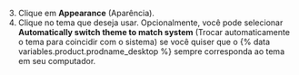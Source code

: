 3. Clique em **Appearance** (Aparência).
4. Clique no tema que deseja usar. Opcionalmente, você pode selecionar **Automatically switch theme to match system** (Trocar automaticamente o tema para coincidir com o sistema) se você quiser que o {% data variables.product.prodname_desktop %} sempre corresponda ao tema em seu computador.